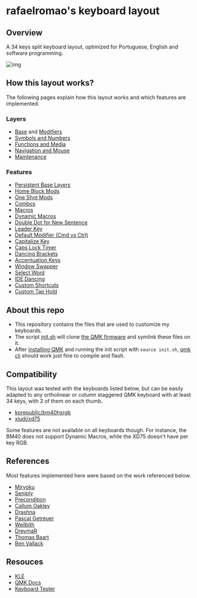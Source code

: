 # rafaelromao's keyboard layout
 
## Overview

A 34 keys split keyboard layout, optimized for Portuguese, English and software programming.

![img](https://i.imgur.com/K1bhByU.png)

## How this layout works?

The following pages explain how this layout works and which features are implemented.

### Layers

- [Base](docs/base.md) and [Modifiers](docs/modifiers.md)
- [Symbols and Numbers](docs/symbols.md)
- [Functions and Media](docs/functions.md)
- [Navigation and Mouse](docs/navigation.md)
- [Maintenance](docs/maintenance.md)

### Features

- [Persistent Base Layers](docs/base.md#persistent-base-layers)
- [Home Block Mods](docs/modifiers.md#home-block-modifiers)
- [One Shot Mods](docs/modifiers.md#one-shot-modifiers)
- [Combos](docs/base.md#base-layer-combos)
- [Macros](docs/symbols.md#symbols-in-the-lower-layer-left-side)
- [Dynamic Macros](docs/navigation.md#dynamic-macros)
- [Double Dot for New Sentence](docs/base.md#double-dot-for-new-sentences)
- [Leader Key](docs/functions.md#leader-key)
- [Default Modifier (Cmd vs Ctrl)](docs/modifiers.md#default-mod-key)
- [Capitalize Key](docs/modifiers.md#capitalize-key)
- [Caps Lock Timer](docs/modifiers.md#caps-lock)
- [Dancing Brackets](docs/symbols.md#dancing-brackets)
- [Accentuation Keys](docs/symbols.md#accents-in-the-raise-layer-left-side)
- [Window Swapper](docs/navigation.md#window-swapper)
- [Select Word](docs/navigation.md#select-word)
- [IDE Dancing](docs/functions.md#ide-dancing)
- [Custom Shortcuts](src/qmk/users/rafaelromao/features/custom_shortcuts.c)
- [Custom Tap Hold](src/qmk/users/rafaelromao/features/taphold.c)

## About this repo

- This repository contains the files that are used to customize my keyboards.
- The script [init.sh](init.sh) will clone [the QMK firmware](https://github.com/qmk/qmk_firmware) and symlink these files on it.
- After [installing QMK](https://docs.qmk.fm/#/newbs_getting_started) and running the init script with `source init.sh`, [qmk cli](https://docs.qmk.fm/#/cli) should work just fine to compile and flash.

## Compatibility

This layout was tested with the keyboards listed below, but can be easily adapted to any ortholinear or column staggered QMK keyboard with at least 34 keys, with 2 of them on each thumb.

- [kprepublic/bm40hsrgb](src/qmk/keyboards/kprepublic/bm40hsrgb/keymaps/rafaelromao/readme.md)
- [xiudi/xd75](src/qmk/keyboards/xiudi/xd75/keymaps/rafaelromao/readme.md)

Some features are not available on all keyboards though. For instance, the BM40 does not support Dynamic Macros, while the XD75 doesn't have per key RGB.

## References

Most features implemented here were based on the work referenced below.

- [Miryoku](https://github.com/manna-harbour/miryoku)
- [Seniply](https://stevep99.github.io/seniply)
- [Precondition](https://github.com/precondition/dactyl-manuform-keymap)
- [Callum Oakley](https://github.com/callum-oakley/qmk_firmware/tree/master/users/callum)
- [Drashna](https://github.com/qmk/qmk_firmware/tree/master/users/drashna)
- [Pascal Getreuer](https://github.com/getreuer/qmk-keymap)
- [Weilbith](https://github.com/weilbith/keyboard_firmware)
- [DreymaR](https://dreymar.colemak.org)
- [Thomas Baart](https://thomasbaart.nl/category/mechanical-keyboards/firmware/qmk)
- [Ben Vallack](https://youtube.com/c/BenVallack)

## Resouces

- [KLE](http://www.keyboard-layout-editor.com/#/gists/1a36101d96c804188d2d104ab5296739)
- [QMK Docs](https://docs.qmk.fm)
- [Keyboard Tester](https://config.qmk.fm/#/test)
